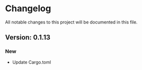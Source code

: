 # Changelog

All notable changes to this project will be documented in this file.

## Version: 0.1.13

### New
 - Update Cargo.toml




